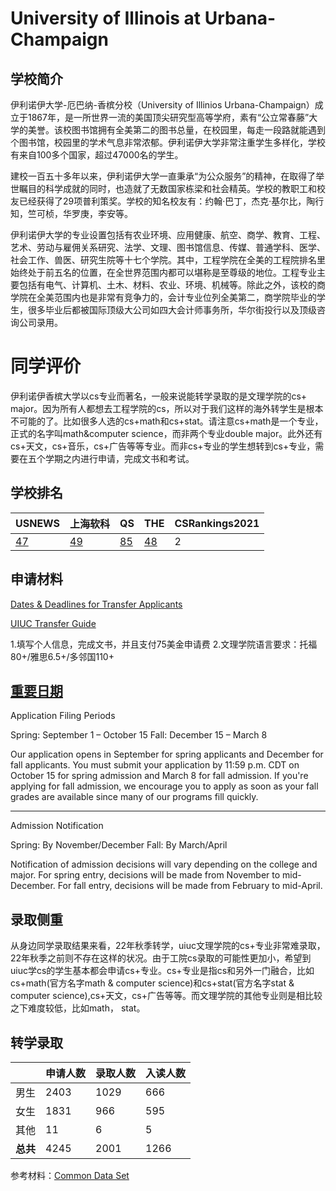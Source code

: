 # University of Illinois at Urbana-Champaign

## 学校简介

伊利诺伊大学-厄巴纳-香槟分校（University of Illinios Urbana-Champaign）成立于1867年，是一所世界一流的美国顶尖研究型高等学府，素有“公立常春藤”大学的美誉。该校图书馆拥有全美第二的图书总量，在校园里，每走一段路就能遇到个图书馆，校园里的学术气息非常浓郁。伊利诺伊大学非常注重学生多样化，学校有来自100多个国家，超过47000名的学生。

建校一百五十多年以来，伊利诺伊大学一直秉承“为公众服务”的精神，在取得了举世瞩目的科学成就的同时，也造就了无数国家栋梁和社会精英。学校的教职工和校友已经获得了29项普利策奖。学校的知名校友有：约翰·巴丁，杰克·基尔比，陶行知，竺可桢，华罗庚，李安等。

伊利诺伊大学的专业设置包括有农业环境、应用健康、航空、商学、教育、工程、艺术、劳动与雇佣关系研究、法学、文理、图书馆信息、传媒、普通学科、医学、社会工作、兽医、研究生院等十七个学院。其中，工程学院在全美的工程院排名里始终处于前五名的位置，在全世界范围内都可以堪称是至尊级的地位。工程专业主要包括有电气、计算机、土木、材料、农业、环境、机械等。除此之外，该校的商学院在全美范围内也是非常有竞争力的，会计专业位列全美第二，商学院毕业的学生，很多毕业后都被国际顶级大公司如四大会计师事务所，华尔街投行以及顶级咨询公司录用。

# 同学评价

伊利诺伊香槟大学以cs专业而著名，一般来说能转学录取的是文理学院的cs+ major。因为所有人都想去工程学院的cs，所以对于我们这样的海外转学生是根本不可能的了。比如很多人选的cs+math和cs+stat。请注意cs+math是一个专业，正式的名字叫math&computer science，而非两个专业double major。此外还有cs+天文，cs+音乐，cs+广告等等专业。而非cs+专业的学生想转到cs+专业，需要在五个学期之内进行申请，完成文书和考试。

## 学校排名

| USNEWS | 上海软科 | QS | THE | CSRankings2021 |
| --- | --- | --- | --- | ---|
| [47](https://www.usnews.com/best-colleges/university-of-illinois-urbanachampaign-1775) | [49](https://www.shanghairanking.com/institution/university-of-illinois-at-urbana-champaign) | [85](https://www.topuniversities.com/universities/university-illinois-urbana-champaign) | [48](https://www.timeshighereducation.com/world-university-rankings/university-illinois-urbana-champaign) | 2 |

## 申请材料

[Dates & Deadlines for Transfer Applicants](https://www.admissions.illinois.edu/apply/transfer/process)

[UIUC Transfer Guide](https://blog.admissions.illinois.edu/how-to-transfer-to-illinois/)

1.填写个人信息，完成文书，并且支付75美金申请费
2.文理学院语言要求：托福80+/雅思6.5+/多邻国110+

## [重要日期](https://www.admissions.illinois.edu/apply/transfer/dates)

Application Filing Periods

Spring: September 1 – October 15
Fall: December 15 – March 8

Our application opens in September for spring applicants and December for fall applicants. You must submit your application by 11:59 p.m. CDT on October 15 for spring admission and March 8 for fall admission. If you're applying for fall admission, we encourage you to apply as soon as your fall grades are available since many of our programs fill quickly.

***

Admission Notification

Spring: By November/December
Fall: By March/April

Notification of admission decisions will vary depending on the college and major. For spring entry, decisions will be made from November to mid-December. For fall entry, decisions will be made from February to mid-April.

## 录取侧重

从身边同学录取结果来看，22年秋季转学，uiuc文理学院的cs+专业非常难录取，22年秋季之前则不存在这样的状况。由于工院cs录取的可能性更加小，希望到uiuc学cs的学生基本都会申请cs+专业。cs+专业是指cs和另外一门融合，比如cs+math(官方名字math & computer science)和cs+stat(官方名字stat & computer science),cs+天文，cs+广告等等。而文理学院的其他专业则是相比较之下难度较低，比如math， stat。

## 转学录取

| | 申请人数 | 录取人数 | 入读人数 |
|---|---|---|---|
| 男生 | 2403 | 1029 | 666 |
| 女生 | 1831 | 966 | 595 |
| 其他 | 11 | 6 | 5 |
| **总共** | 4245 | 2001 | 1266 |

参考材料：[Common Data Set]([https://www.dmi.illinois.edu/stuenr/#CDS])
